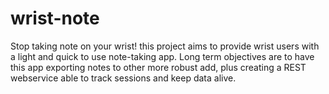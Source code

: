 # wrist-note
Stop taking note on your wrist! this project aims to provide wrist users with a light and quick to use note-taking app. Long term objectives are to have this app exporting notes to other more robust add, plus creating a REST webservice able to track sessions and keep data alive.

